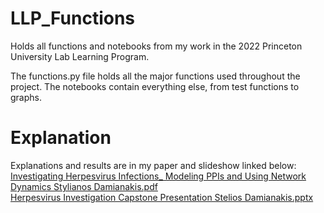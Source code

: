 # LLP_Functions
Holds all functions and notebooks from my work in the 2022 Princeton University Lab Learning Program.

The functions.py file holds all the major functions used throughout the project. The notebooks contain everything else, from test functions to graphs.


# Explanation
Explanations and results are in my paper and slideshow linked below: <br>
[Investigating Herpesvirus Infections_ Modeling PPIs and Using Network Dynamics Stylianos Damianakis.pdf](https://github.com/Stelios987/LLP_Functions/files/12570070/Investigating.Herpesvirus.Infections_.Modeling.PPIs.and.Using.Network.Dynamics.Stylianos.Damianakis.pdf)<br>
[Herpesvirus Investigation Capstone Presentation Stelios Damianakis.pptx](https://github.com/Stelios987/LLP_Functions/files/12570047/Herpesvirus.Investigation.Capstone.Presentation.Stelios.Damianakis.pptx)
